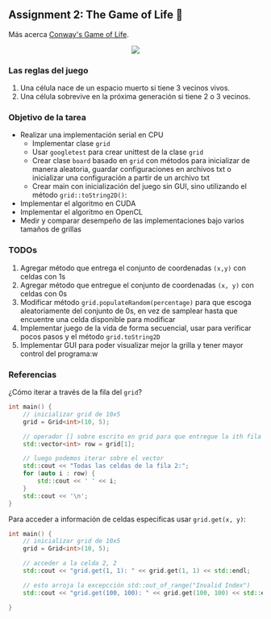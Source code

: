 ## Assignment 2: The Game of Life 👾

Más acerca <a href="https://conwaylife.com/book/" target="_blank">Conway's Game of Life</a>.

<center>
<img src="https://global.discourse-cdn.com/mcneel/uploads/default/original/3X/9/9/9903c2258a7822736a2fcb9628e40bb63f8d0b28.gif">
</center>

### Las reglas del juego

1. Una célula nace de un espacio muerto si tiene 3 vecinos vivos.
2. Una célula sobrevive en la próxima generación si tiene 2 o 3 vecinos.

### Objetivo de la tarea

* Realizar una implementación serial en CPU
  * Implementar clase `grid`
  * Usar `googletest` para crear unittest de la clase `grid`
  * Crear clase `board` basado en `grid` con métodos para inicializar de manera aleatoria, guardar configuraciones en archivos txt o inicializar una configuración a partir de un archivo txt
  * Crear main con inicialización del juego sin GUI, sino utilizando el método `grid::toString2D()`:
* Implementar el algoritmo en CUDA
* Implementar el algoritmo en OpenCL
* Medir y comparar desempeño de las implementaciones bajo varios tamaños de grillas

### TODOs

1. Agregar método que entrega el conjunto de coordenadas `(x,y)` con celdas con 1s
2. Agregar método que entregue el conjunto de coordenadas `(x, y)` con celdas con 0s
3. Modificar método `grid.populateRandom(percentage)` para que escoga aleatoriamente del conjunto de 0s, en vez de samplear hasta que encuentre una celda disponible para modificar
4. Implementar juego de la vida de forma secuencial, usar para verificar pocos pasos y el método `grid.toString2D`
5. Implementar GUI para poder visualizar mejor la grilla y tener mayor control del programa:w


### Referencias

¿Cómo iterar a través de la fila del `grid`?

```cpp
int main() {
    // inicializar grid de 10x5
    grid = Grid<int>(10, 5);

    // operador [] sobre escrito en grid para que entregue la ith fila
    std::vector<int> row = grid[1];

    // luego podemos iterar sobre el vector
    std::cout << "Todas las celdas de la fila 2:";
    for (auto i : row) {
        std::cout << ' ' << i;
    }
    std::cout << '\n';
}
```

Para acceder a información de celdas especificas usar `grid.get(x, y)`:

```cpp
int main() {
    // inicializar grid de 10x5
    grid = Grid<int>(10, 5);

    // acceder a la celda 2, 2
    std::cout << "grid.get(1, 1): " << grid.get(1, 1) << std::endl;

    // esto arroja la excepcción std::out_of_range("Invalid Index")
    std::cout << "grid.get(100, 100): " << grid.get(100, 100) << std::endl;

}
```

